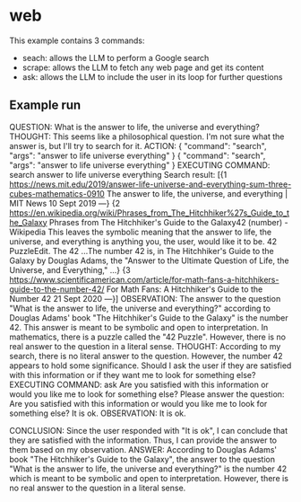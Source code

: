 # web

This example contains 3 commands:
- seach: allows the LLM to perform a Google search
- scrape: allows the LLM to fetch any web page and get its content
- ask: allows the LLM to include the user in its loop for further questions

## Example run

QUESTION: What is the answer to life, the universe and everything?
THOUGHT: This seems like a philosophical question. I'm not sure what the answer is, but I'll try to search for it.
ACTION: { "command": "search", "args": "answer to life universe everything" } 
{ "command": "search", "args": "answer to life universe everything" } 
EXECUTING COMMAND: search answer to life universe everything
Search result: [{1 https://news.mit.edu/2019/answer-life-universe-and-everything-sum-three-cubes-mathematics-0910 The answer to life, the universe, and everything | MIT News 10 Sept 2019 —} {2 https://en.wikipedia.org/wiki/Phrases_from_The_Hitchhiker%27s_Guide_to_the_Galaxy Phrases from The Hitchhiker's Guide to the Galaxy42 (number) - Wikipedia This leaves the symbolic meaning that the answer to life, the universe, and everything is anything you, the user, would like it to be. 42 PuzzleEdit. The 42 ...The number 42 is, in The Hitchhiker's Guide to the Galaxy by Douglas Adams, the "Answer to the Ultimate Question of Life, the Universe, and Everything," ...} {3 https://www.scientificamerican.com/article/for-math-fans-a-hitchhikers-guide-to-the-number-42/ For Math Fans: A Hitchhiker's Guide to the Number 42 21 Sept 2020 —}]
OBSERVATION:  The answer to the question "What is the answer to life, the universe and everything?" according to Douglas Adams' book "The Hitchhiker's Guide to the Galaxy" is the number 42. This answer is meant to be symbolic and open to interpretation. In mathematics, there is a puzzle called the "42 Puzzle". However, there is no real answer to the question in a literal sense.
THOUGHT: According to my search, there is no literal answer to the question. However, the number 42 appears to hold some significance. Should I ask the user if they are satisfied with this information or if they want me to look for something else? 
EXECUTING COMMAND: ask Are you satisfied with this information or would you like me to look for something else?
Please answer the question: Are you satisfied with this information or would you like me to look for something else?
It is ok.
OBSERVATION:  It is ok.

CONCLUSION: Since the user responded with "It is ok", I can conclude that they are satisfied with the information. Thus, I can provide the answer to them based on my observation.
ANSWER: According to Douglas Adams' book "The Hitchhiker's Guide to the Galaxy", the answer to the question "What is the answer to life, the universe and everything?" is the number 42 which is meant to be symbolic and open to interpretation. However, there is no real answer to the question in a literal sense.